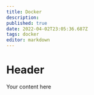 ```yaml
---
title: Docker
description: 
published: true
date: 2022-04-02T23:05:36.687Z
tags: docker
editor: markdown
---
```


# Header
Your content here